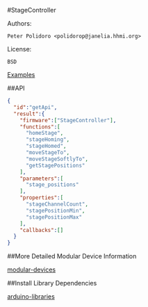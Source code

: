 #StageController

Authors:

    Peter Polidoro <polidorop@janelia.hhmi.org>

License:

    BSD

[Examples](./examples)

##API

```json
{
  "id":"getApi",
  "result":{
    "firmware":["StageController"],
    "functions":[
      "homeStage",
      "stageHoming",
      "stageHomed",
      "moveStageTo",
      "moveStageSoftlyTo",
      "getStagePositions"
    ],
    "parameters":[
      "stage_positions"
    ],
    "properties":[
      "stageChannelCount",
      "stagePositionMin",
      "stagePositionMax"
    ],
    "callbacks":[]
  }
}
```

##More Detailed Modular Device Information

[modular-devices](https://github.com/janelia-modular-devices/modular-devices)

##Install Library Dependencies

[arduino-libraries](https://github.com/janelia-arduino/arduino-libraries)
